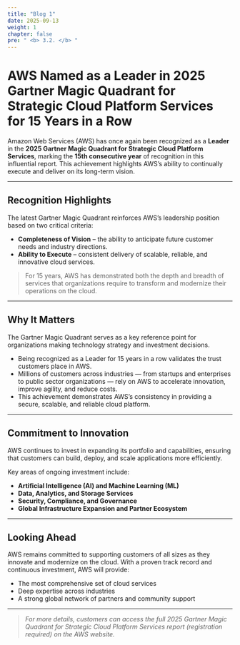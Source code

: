 ```yaml
---
title: "Blog 1"
date: 2025-09-13
weight: 1
chapter: false
pre: " <b> 3.2. </b> "
---
```


# AWS Named as a Leader in 2025 Gartner Magic Quadrant for Strategic Cloud Platform Services for 15 Years in a Row

Amazon Web Services (AWS) has once again been recognized as a **Leader** in the **2025 Gartner Magic Quadrant for Strategic Cloud Platform Services**, marking the **15th consecutive year** of recognition in this influential report. This achievement highlights AWS’s ability to continually execute and deliver on its long-term vision.

---

## Recognition Highlights

The latest Gartner Magic Quadrant reinforces AWS’s leadership position based on two critical criteria:

- **Completeness of Vision** – the ability to anticipate future customer needs and industry directions.  
- **Ability to Execute** – consistent delivery of scalable, reliable, and innovative cloud services.

> For 15 years, AWS has demonstrated both the depth and breadth of services that organizations require to transform and modernize their operations on the cloud.

---

## Why It Matters

The Gartner Magic Quadrant serves as a key reference point for organizations making technology strategy and investment decisions.

- Being recognized as a Leader for 15 years in a row validates the trust customers place in AWS.  
- Millions of customers across industries — from startups and enterprises to public sector organizations — rely on AWS to accelerate innovation, improve agility, and reduce costs.  
- This achievement demonstrates AWS’s consistency in providing a secure, scalable, and reliable cloud platform.

---

## Commitment to Innovation

AWS continues to invest in expanding its portfolio and capabilities, ensuring that customers can build, deploy, and scale applications more efficiently.

Key areas of ongoing investment include:

- **Artificial Intelligence (AI) and Machine Learning (ML)**  
- **Data, Analytics, and Storage Services**  
- **Security, Compliance, and Governance**  
- **Global Infrastructure Expansion and Partner Ecosystem**

---

## Looking Ahead

AWS remains committed to supporting customers of all sizes as they innovate and modernize on the cloud. With a proven track record and continuous investment, AWS will provide:

- The most comprehensive set of cloud services  
- Deep expertise across industries  
- A strong global network of partners and community support  

---

> *For more details, customers can access the full 2025 Gartner Magic Quadrant for Strategic Cloud Platform Services report (registration required) on the AWS website.*
